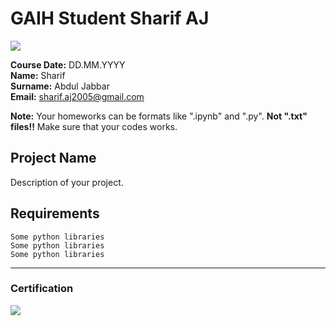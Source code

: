 # GAIH Student Sharif AJ
![](img/logo.png)

**Course Date:** DD.MM.YYYY  
**Name:** Sharif  
**Surname:** Abdul Jabbar  
**Email:** sharif.aj2005@gmail.com  

**Note:** Your homeworks can be formats like ".ipynb" and ".py". **Not ".txt" files!!** Make sure that your codes works.  

## Project Name
Description of your project.

## Requirements
```
Some python libraries
Some python libraries
Some python libraries
```
---

### Certification
![](img/certificate_ex.png)

